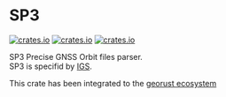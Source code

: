 # SP3

[![crates.io](https://img.shields.io/crates/v/sp3.svg)](https://crates.io/crates/sp3)
[![crates.io](https://docs.rs/sp3/badge.svg)](https://docs.rs/sp3/)
[![crates.io](https://img.shields.io/crates/d/sp3.svg)](https://crates.io/crates/sp3)

SP3 Precise GNSS Orbit files parser.   
SP3 is specifid by [IGS](https://igs.org/products/#orbits_clocks).

This crate has been integrated to the [georust ecosystem](https://github.com/georust/rinex)
